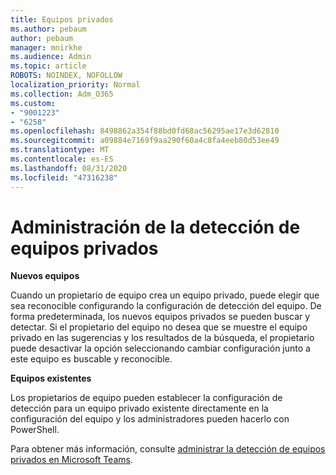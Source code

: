 ```yaml
---
title: Equipos privados
ms.author: pebaum
author: pebaum
manager: mnirkhe
ms.audience: Admin
ms.topic: article
ROBOTS: NOINDEX, NOFOLLOW
localization_priority: Normal
ms.collection: Adm_O365
ms.custom:
- "9001223"
- "6258"
ms.openlocfilehash: 8498862a354f88bd0fd68ac56295ae17e3d62810
ms.sourcegitcommit: a09884e7169f9aa290f60a4c8fa4eeb80d53ee49
ms.translationtype: MT
ms.contentlocale: es-ES
ms.lasthandoff: 08/31/2020
ms.locfileid: "47316238"
---
```

# <a name="managing-discovery-of-private-teams"></a>Administración de la detección de equipos privados

**Nuevos equipos**

Cuando un propietario de equipo crea un equipo privado, puede elegir que sea reconocible configurando la configuración de detección del equipo. De forma predeterminada, los nuevos equipos privados se pueden buscar y detectar. Si el propietario del equipo no desea que se muestre el equipo privado en las sugerencias y los resultados de la búsqueda, el propietario puede desactivar la opción seleccionando cambiar configuración junto a este equipo es buscable y reconocible.  

**Equipos existentes**

Los propietarios de equipo pueden establecer la configuración de detección para un equipo privado existente directamente en la configuración del equipo y los administradores pueden hacerlo con PowerShell.  

Para obtener más información, consulte  [administrar la detección de equipos privados en Microsoft Teams](https://docs.microsoft.com/microsoftteams/manage-discovery-of-private-teams).
